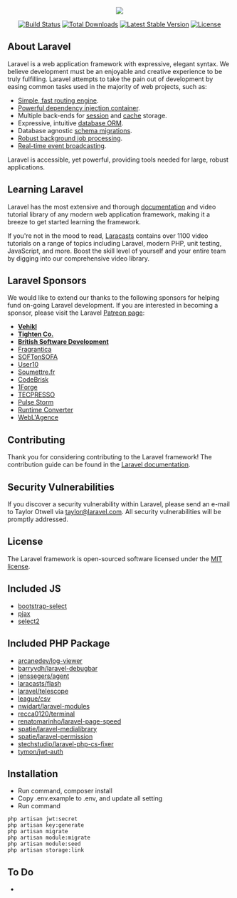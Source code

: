 <p align="center"><img src="https://laravel.com/assets/img/components/logo-laravel.svg"></p>

<p align="center">
<a href="https://travis-ci.org/laravel/framework"><img src="https://travis-ci.org/laravel/framework.svg" alt="Build Status"></a>
<a href="https://packagist.org/packages/laravel/framework"><img src="https://poser.pugx.org/laravel/framework/d/total.svg" alt="Total Downloads"></a>
<a href="https://packagist.org/packages/laravel/framework"><img src="https://poser.pugx.org/laravel/framework/v/stable.svg" alt="Latest Stable Version"></a>
<a href="https://packagist.org/packages/laravel/framework"><img src="https://poser.pugx.org/laravel/framework/license.svg" alt="License"></a>
</p>

## About Laravel

Laravel is a web application framework with expressive, elegant syntax. We believe development must be an enjoyable and creative experience to be truly fulfilling. Laravel attempts to take the pain out of development by easing common tasks used in the majority of web projects, such as:

- [Simple, fast routing engine](https://laravel.com/docs/routing).
- [Powerful dependency injection container](https://laravel.com/docs/container).
- Multiple back-ends for [session](https://laravel.com/docs/session) and [cache](https://laravel.com/docs/cache) storage.
- Expressive, intuitive [database ORM](https://laravel.com/docs/eloquent).
- Database agnostic [schema migrations](https://laravel.com/docs/migrations).
- [Robust background job processing](https://laravel.com/docs/queues).
- [Real-time event broadcasting](https://laravel.com/docs/broadcasting).

Laravel is accessible, yet powerful, providing tools needed for large, robust applications.

## Learning Laravel

Laravel has the most extensive and thorough [documentation](https://laravel.com/docs) and video tutorial library of any modern web application framework, making it a breeze to get started learning the framework.

If you're not in the mood to read, [Laracasts](https://laracasts.com) contains over 1100 video tutorials on a range of topics including Laravel, modern PHP, unit testing, JavaScript, and more. Boost the skill level of yourself and your entire team by digging into our comprehensive video library.

## Laravel Sponsors

We would like to extend our thanks to the following sponsors for helping fund on-going Laravel development. If you are interested in becoming a sponsor, please visit the Laravel [Patreon page](https://patreon.com/taylorotwell):

- **[Vehikl](https://vehikl.com/)**
- **[Tighten Co.](https://tighten.co)**
- **[British Software Development](https://www.britishsoftware.co)**
- [Fragrantica](https://www.fragrantica.com)
- [SOFTonSOFA](https://softonsofa.com/)
- [User10](https://user10.com)
- [Soumettre.fr](https://soumettre.fr/)
- [CodeBrisk](https://codebrisk.com)
- [1Forge](https://1forge.com)
- [TECPRESSO](https://tecpresso.co.jp/)
- [Pulse Storm](http://www.pulsestorm.net/)
- [Runtime Converter](http://runtimeconverter.com/)
- [WebL'Agence](https://weblagence.com/)

## Contributing

Thank you for considering contributing to the Laravel framework! The contribution guide can be found in the [Laravel documentation](https://laravel.com/docs/contributions).

## Security Vulnerabilities

If you discover a security vulnerability within Laravel, please send an e-mail to Taylor Otwell via [taylor@laravel.com](mailto:taylor@laravel.com). All security vulnerabilities will be promptly addressed.

## License

The Laravel framework is open-sourced software licensed under the [MIT license](https://opensource.org/licenses/MIT).

## Included JS
- [bootstrap-select](https://www.npmjs.com/package/bootstrap-select)
- [pjax](https://www.npmjs.com/package/pjax)
- [select2](https://www.npmjs.com/package/select2)

## Included PHP Package
- [arcanedev/log-viewer](https://packagist.org/packages/arcanedev/log-viewer)
- [barryvdh/laravel-debugbar](https://packagist.org/packages/barryvdh/laravel-debugbar)
- [jenssegers/agent](https://packagist.org/packages/jenssegers/agent)
- [laracasts/flash](https://packagist.org/packages/laracasts/flash)
- [laravel/telescope](https://packagist.org/packages/laravel/telescope)
- [league/csv](https://packagist.org/packages/league/csv)
- [nwidart/laravel-modules](https://packagist.org/packages/nwidart/laravel-modules)
- [recca0120/terminal](https://packagist.org/packages/recca0120/terminal)
- [renatomarinho/laravel-page-speed](https://packagist.org/packages/renatomarinho/laravel-page-speed)
- [spatie/laravel-medialibrary](https://packagist.org/packages/spatie/laravel-medialibrary)
- [spatie/laravel-permission](https://packagist.org/packages/spatie/laravel-permission)
- [stechstudio/laravel-php-cs-fixer](https://packagist.org/packages/stechstudio/laravel-php-cs-fixer)
- [tymon/jwt-auth](https://packagist.org/packages/tymon/jwt-auth)

## Installation
- Run command, composer install
- Copy .env.example to .env, and update all setting
- Run command
```
php artisan jwt:secret
php artisan key:generate
php artisan migrate
php artisan module:migrate
php artisan module:seed
php artisan storage:link
```

## To Do
-
